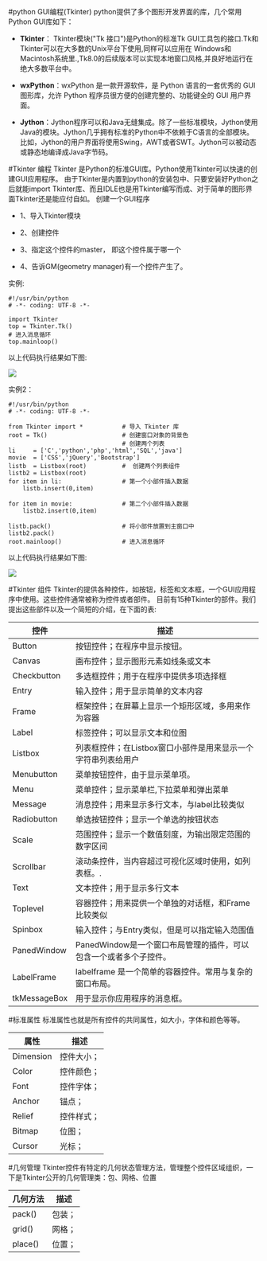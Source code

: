 #python GUI编程(Tkinter)
python提供了多个图形开发界面的库，几个常用Python GUI库如下：

- **Tkinter**： Tkinter模块("Tk 接口")是Python的标准Tk GUI工具包的接口.Tk和Tkinter可以在大多数的Unix平台下使用,同样可以应用在
Windows和Macintosh系统里.,Tk8.0的后续版本可以实现本地窗口风格,并良好地运行在绝大多数平台中。

- **wxPython**：wxPython 是一款开源软件，是 Python 语言的一套优秀的 GUI 图形库，允许 Python 程序员很方便的创建完整的、功能键全的 GUI 用户界面。

- **Jython**：Jython程序可以和Java无缝集成。除了一些标准模块，Jython使用Java的模块。Jython几乎拥有标准的Python中不依赖于C语言的全部模块。比如，Jython的用户界面将使用Swing，AWT或者SWT。Jython可以被动态或静态地编译成Java字节码。

#Tkinter 编程
Tkinter 是Python的标准GUI库。Python使用Tkinter可以快速的创建GUI应用程序。
由于Tkinter是内置到python的安装包中、只要安装好Python之后就能import Tkinter库、而且IDLE也是用Tkinter编写而成、对于简单的图形界面Tkinter还是能应付自如。
创建一个GUI程序

- 1、导入Tkinter模块

- 2、创建控件

- 3、指定这个控件的master， 即这个控件属于哪一个

- 4、告诉GM(geometry manager)有一个控件产生了。

实例:

```
#!/usr/bin/python
# -*- coding: UTF-8 -*-

import Tkinter
top = Tkinter.Tk()
# 进入消息循环
top.mainloop()
```

以上代码执行结果如下图:

![](http://www.runoob.com/wp-content/uploads/2013/12/tkwindow.jpg)

实例2：

```
#!/usr/bin/python
# -*- coding: UTF-8 -*-

from Tkinter import *           # 导入 Tkinter 库
root = Tk()                     # 创建窗口对象的背景色
                                # 创建两个列表
li     = ['C','python','php','html','SQL','java']
movie  = ['CSS','jQuery','Bootstrap']
listb  = Listbox(root)          #  创建两个列表组件
listb2 = Listbox(root)
for item in li:                 # 第一个小部件插入数据
    listb.insert(0,item)

for item in movie:              # 第二个小部件插入数据
    listb2.insert(0,item)

listb.pack()                    # 将小部件放置到主窗口中
listb2.pack()
root.mainloop()                 # 进入消息循环
```

以上代码执行结果如下图:

![](http://www.runoob.com/wp-content/uploads/2013/12/tk.jpg)


#Tkinter 组件
Tkinter的提供各种控件，如按钮，标签和文本框，一个GUI应用程序中使用。这些控件通常被称为控件或者部件。
目前有15种Tkinter的部件。我们提出这些部件以及一个简短的介绍，在下面的表:


|控件	|描述
|-|-|
|Button	|按钮控件；在程序中显示按钮。
|Canvas	|画布控件；显示图形元素如线条或文本
|Checkbutton	|多选框控件；用于在程序中提供多项选择框
|Entry	|输入控件；用于显示简单的文本内容
|Frame	|框架控件；在屏幕上显示一个矩形区域，多用来作为容器
|Label	|标签控件；可以显示文本和位图
|Listbox	|列表框控件；在Listbox窗口小部件是用来显示一个字符串列表给用户
|Menubutton	|菜单按钮控件，由于显示菜单项。
|Menu	|菜单控件；显示菜单栏,下拉菜单和弹出菜单
|Message	|消息控件；用来显示多行文本，与label比较类似
|Radiobutton	|单选按钮控件；显示一个单选的按钮状态
|Scale	|范围控件；显示一个数值刻度，为输出限定范围的数字区间
|Scrollbar	|滚动条控件，当内容超过可视化区域时使用，如列表框。.
|Text	|文本控件；用于显示多行文本
|Toplevel	|容器控件；用来提供一个单独的对话框，和Frame比较类似
|Spinbox	|输入控件；与Entry类似，但是可以指定输入范围值
|PanedWindow	|PanedWindow是一个窗口布局管理的插件，可以包含一个或者多个子控件。
|LabelFrame	|labelframe 是一个简单的容器控件。常用与复杂的窗口布局。
|tkMessageBox	|用于显示你应用程序的消息框。

#标准属性
标准属性也就是所有控件的共同属性，如大小，字体和颜色等等。

|属性	|描述
|-|-|
|Dimension	|控件大小；
|Color	|控件颜色；
|Font	|控件字体；
|Anchor	|锚点；
|Relief	|控件样式；
|Bitmap	|位图；
|Cursor	|光标；

#几何管理
Tkinter控件有特定的几何状态管理方法，管理整个控件区域组织，一下是Tkinter公开的几何管理类：包、网格、位置

|几何方法	|描述
|-|-|
|pack()	|包装；
|grid()	|网格；
|place()	|位置；